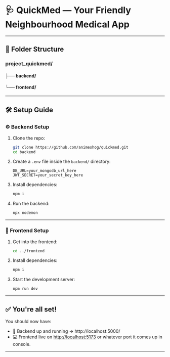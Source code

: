 # 🩺 QuickMed — Your Friendly Neighbourhood Medical App  

---

## 📂 Folder Structure
### project_quickmed/
#### ├── backend/ 
#### └── frontend/ 

---

## 🛠️ Setup Guide

### ⚙️ Backend Setup

1. Clone the repo:
    ```bash
    git clone https://github.com/animeshog/quickmed.git
    cd backend
    ```

2. Create a `.env` file inside the `backend/` directory:
    ```env
    DB_URL=your_mongodb_url_here
    JWT_SECRET=your_secret_key_here
    ```

3. Install dependencies:
    ```bash
    npm i
    ```

4. Run the backend:
    ```bash
    npx nodemon
    ```

---

### 🎨 Frontend Setup

1. Get into the frontend:
    ```bash
    cd ../frontend
    ```

2. Install dependencies:
    ```bash
    npm i
    ```

3. Start the development server:
    ```bash
    npm run dev
    ```

---

## ✅ You're all set!

You should now have:
- 🚀 Backend up and running -> http://localhost:5000/
- 💻 Frontend live on [http://localhost:5173](http://localhost:5173) or whatever port it comes up in console.

---
